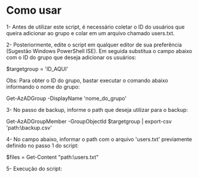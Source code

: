 # Como usar

1- Antes de utilizar este script, é necessário coletar o ID do usuários que queira adicionar ao grupo e colar em um arquivo chamado users.txt.

2- Posteriormente, edite o script em qualquer editor de sua preferência (Sugestão Windows PowerShell ISE). Em seguida substitua o campo abaixo com o ID do grupo que deseja adicionar os usuários:

$targetgroup = 'ID_AQUI'

Obs: Para obter o ID do grupo, bastar executar o comando abaixo informando o nome do grupo:

Get-AzADGroup -DisplayName 'nome_do_grupo'

3- No passo de backup, informe o path que deseja utilizar para o backup:

Get-AzADGroupMember -GroupObjectId $targetgroup | export-csv 'path:\backup.csv'

4- No campo abaixo, informar o path com o arquivo 'users.txt' previamente definido no passo 1 do script:

$files = Get-Content "path:\users.txt"

5- Execução do script:
